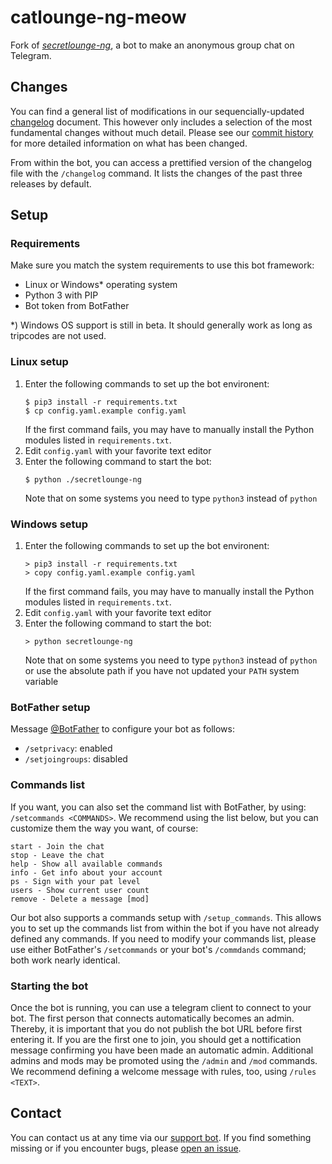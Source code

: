 # catlounge-ng-meow
Fork of [*secretlounge-ng*](https://github.com/secretlounge/secretlounge-ng), a bot to make an anonymous group chat on Telegram.

## Changes
You can find a general list of modifications in our sequencially-updated [changelog](changelog.txt) document. This however only includes a selection of the most fundamental changes without much detail. Please see our [commit history](../../compare) for more detailed information on what has been changed.

From within the bot, you can access a prettified version of the changelog file with the `/changelog` command. It lists the changes of the past three releases by default.

## Setup
### Requirements
Make sure you match the system requirements to use this bot framework:
* Linux or Windows* operating system
* Python 3 with PIP
* Bot token from BotFather

*) Windows OS support is still in beta. It should generally work as long as tripcodes are not used.

### Linux setup
1. Enter the following commands to set up the bot environent:
   ```
   $ pip3 install -r requirements.txt
   $ cp config.yaml.example config.yaml
   ```
   If the first command fails, you may have to manually install the Python modules listed in `requirements.txt`.
2. Edit `config.yaml` with your favorite text editor
3. Enter the following command to start the bot:
   ```
   $ python ./secretlounge-ng
   ```
   Note that on some systems you need to type `python3` instead of `python`

### Windows setup
1. Enter the following commands to set up the bot environent:
   ```
   > pip3 install -r requirements.txt
   > copy config.yaml.example config.yaml
   ```
   If the first command fails, you may have to manually install the Python modules listed in `requirements.txt`.
2. Edit `config.yaml` with your favorite text editor
3. Enter the following command to start the bot:
   ```
   > python secretlounge-ng
   ```
   Note that on some systems you need to type `python3` instead of `python` or use the absolute path if you have not updated your `PATH` system variable

### BotFather setup
Message [@BotFather](https://t.me/BotFather) to configure your bot as follows:
* `/setprivacy`: enabled
* `/setjoingroups`: disabled

### Commands list
If you want, you can also set the command list with BotFather, by using: `/setcommands <COMMANDS>`. We recommend using the list below, but you can customize them the way you want, of course:
```
start - Join the chat
stop - Leave the chat
help - Show all available commands
info - Get info about your account
ps - Sign with your pat level
users - Show current user count
remove - Delete a message [mod]
```

Our bot also supports a commands setup with `/setup_commands`. This allows you to set up the commands list from within the bot if you have not already defined any commands. If you need to modify your commands list, please use either BotFather's `/setcommands` or your bot's `/commdands` command; both work nearly identical.

### Starting the bot
Once the bot is running, you can use a telegram client to connect to your bot. The first person that connects automatically becomes an admin. Thereby, it is important that you do not publish the bot URL before first entering it. If you are the first one to join, you should get a nottification message confirming you have been made an automatic admin. Additional admins and mods may be promoted using the `/admin` and `/mod` commands. We recommend defining a welcome message with rules, too, using `/rules <TEXT>`.

## Contact
You can contact us at any time via our [support bot](https://t.me/catloungesupportrobot). If you find something missing or if you encounter bugs, please [open an issue](../../issues/new).
